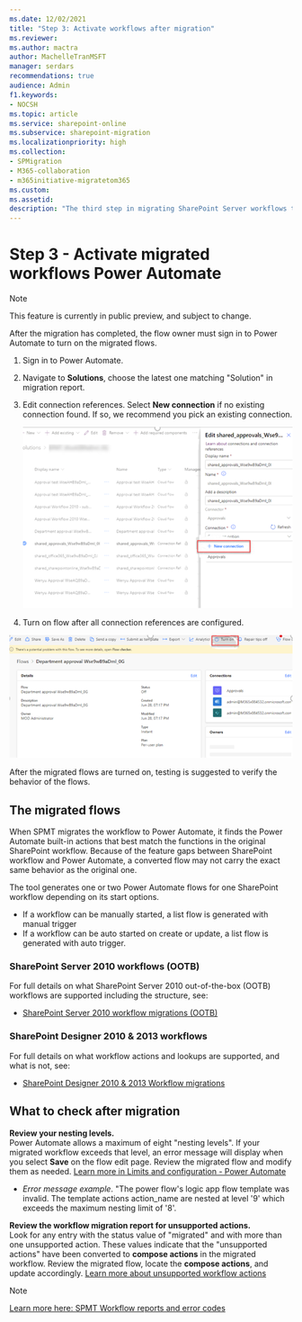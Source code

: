 ```yaml
---
ms.date: 12/02/2021
title: "Step 3: Activate workflows after migration"
ms.reviewer:
ms.author: mactra
author: MachelleTranMSFT
manager: serdars
recommendations: true
audience: Admin
f1.keywords:
- NOCSH
ms.topic: article
ms.service: sharepoint-online
ms.subservice: sharepoint-migration
ms.localizationpriority: high
ms.collection:
- SPMigration
- M365-collaboration
- m365initiative-migratetom365
ms.custom:
ms.assetid:
description: "The third step in migrating SharePoint Server workflows to Microsoft 365, activating the migrating flows."
---
```


# Step 3 - Activate migrated workflows Power Automate

> [!NOTE]
> This feature is currently in public preview, and subject to change.

After the migration has completed, the flow owner must sign in to Power Automate to turn on the migrated flows.

1. Sign in to Power Automate.
2. Navigate to **Solutions**, choose the latest one matching "Solution" in migration report.
3. Edit connection references. Select **New connection** if no existing connection found. If so, we recommend you pick an existing connection.

   ![Select a new workflow connection](media/spmt-workflow-automate-connection.png)

4. Turn on flow after all connection references are configured.

![Turn on workflow after connection references are configured](media/spmt-workflow-turn-on-flow-after-connection.png)

After the migrated flows are turned on, testing is suggested to verify the behavior of the flows.

## The migrated flows

When SPMT migrates the workflow to Power Automate, it finds the Power Automate built-in actions that best match the functions in the original SharePoint workflow. Because of the feature gaps between SharePoint workflow and Power Automate, a converted flow may not carry the exact same behavior as the original one.

The tool generates one or two Power Automate flows for one SharePoint workflow depending on its start options.

- If a workflow can be manually started, a list flow is generated with manual trigger
- If a workflow can be auto started on create or update, a list flow is generated with auto trigger.

###  SharePoint Server 2010 workflows (OOTB)

For full details on what SharePoint Server 2010 out-of-the-box (OOTB) workflows are supported including the structure, see:

- [SharePoint Server 2010 workflow migrations (OOTB)](spmt-workflow-migrated-flows.md) 

###  SharePoint Designer 2010 & 2013 workflows

For full details on what workflow actions and lookups are supported, and what is not, see:

- [SharePoint Designer 2010 & 2013 Workflow migrations](spmt-workflow-migration-spd.md)

## What to check after migration

**Review your nesting levels.** </br>Power Automate allows a maximum of eight "nesting levels". If your migrated workflow exceeds that level, an error message will display when you select **Save** on the flow edit page. Review the migrated flow and modify them as needed. [Learn more in Limits and configuration - Power Automate](/power-automate/limits-and-config#flow-definition-limits)

- *Error message example*. "The power flow's logic app flow template was invalid. The template actions action_name are nested at level '9' which exceeds the maximum nesting limit of '8'.

**Review the workflow migration report for unsupported actions.** </br>Look for any entry with the status value of "migrated" and with more than one unsupported action. These values indicate that the "unsupported actions" have been converted to **compose actions** in the migrated workflow. Review the migrated flow, locate the **compose actions**, and update accordingly. [Learn more about unsupported workflow actions](/sharepointmigration/spmt-workflow-migration-spd#designer-workflow-actions-not-migrated)

>[!Note]
>[Learn more here: SPMT Workflow reports and error codes](spmt-workflow-report-and-error-codes.md)